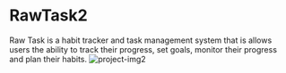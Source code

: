 # RawTask2

Raw Task is a habit tracker and task management system that is allows users the ability to track their progress, set goals, monitor their progress and plan their habits. ![project-img2](https://github.com/aish-wa-rya/RawTask2/assets/122868527/9e7e1967-6471-4376-aa93-1951fa6cae7d)
